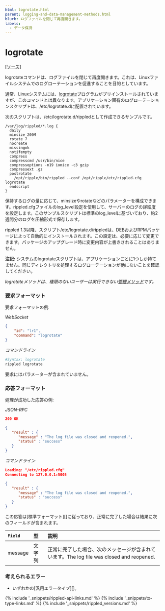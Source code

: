 ```yaml
---
html: logrotate.html
parent: logging-and-data-management-methods.html
blurb: ログファイルを閉じて再度開きます。
labels:
  - データ保持
---
```

# logrotate
[[ソース]](https://github.com/ripple/rippled/blob/743bd6c9175c472814448ea889413be79dfd1c07/src/ripple/rpc/handlers/LogRotate.cpp "Source")

<span class="code-snippet">logrotate</span>コマンドは、ログファイルを閉じて再度開きます。これは、Linuxファイルシステムでのログローテーションを促進することを目的としています。

通常、Linuxシステムには、[<span class="code-snippet">logrotate</span>](https://linux.die.net/man/8/logrotate)プログラムがプリインストールされていますが、このコマンドとは異なります。アプリケーション固有のログローテーションスクリプトは、<span class="code-snippet">/etc/logrotate.d</span>に配置されています。

次のスクリプトは、<span class="code-snippet">/etc/logrotate.d/rippled</span>として作成できるサンプルです。

```logrotate
/var/log/rippled/*.log {
  daily
  minsize 200M
  rotate 7
  nocreate
  missingok
  notifempty
  compress
  compresscmd /usr/bin/nice
  compressoptions -n19 ionice -c3 gzip
  compressext .gz
  postrotate
    /opt/ripple/bin/rippled --conf /opt/ripple/etc/rippled.cfg logrotate
  endscript
}
```

保持するログの量に応じて、<span class="code-snippet">minsize</span>や<span class="code-snippet">rotate</span>などのパラメーターを構成できます。<span class="code-snippet">rippled.cfg</span>ファイルの<span class="code-snippet">log_level</span>設定を使用して、サーバーのログの詳細度を設定します。このサンプルスクリプトは標準の<span class="code-snippet">log_level</span>に基づいており、約2週間分のログを圧縮形式で保存します。

<span class="code-snippet">rippled</span> 1.3以降、スクリプト<span class="code-snippet">/etc/logrotate.d/rippled</span>は、DEBおよびRPMパッケージによって自動的にインストールされます。この設定は、必要に応じて変更できます。パッケージのアップグレード時に変更内容が上書きされることはありません。

**注記:** システムのlogrotateスクリプトは、アプリケーションごとに1つしか持てません。同じディレクトリを処理するログローテーションが他にないことを確認してください。

_<span class="code-snippet">logrotate</span>メソッドは、権限のないユーザーは実行できない[管理メソッド](admin-api-methods.html)です。_

### 要求フォーマット
要求フォーマットの例:

<!-- MULTICODE_BLOCK_START -->

*WebSocket*

```json
{
    "id": "lr1",
    "command": "logrotate"
}
```

*コマンドライン*

```sh
#Syntax: logrotate
rippled logrotate
```

<!-- MULTICODE_BLOCK_END -->

要求にはパラメーターが含まれていません。

### 応答フォーマット

処理が成功した応答の例:

<!-- MULTICODE_BLOCK_START -->

*JSON-RPC*

```json
200 OK

{
   "result" : {
      "message" : "The log file was closed and reopened.",
      "status" : "success"
   }
}

```

*コマンドライン*

```json
Loading: "/etc/rippled.cfg"
Connecting to 127.0.0.1:5005

{
   "result" : {
      "message" : "The log file was closed and reopened.",
      "status" : "success"
   }
}

```

<!-- MULTICODE_BLOCK_END -->

この応答は[標準フォーマット][]に従っており、正常に完了した場合は結果に次のフィールドが含まれます。

| `Field`   | 型     | 説明                                                    |
|:----------|:-------|:--------------------------------------------------------|
| <span class="code-snippet">message</span> | 文字列 | 正常に完了した場合、次のメッセージが含まれています。<span class="code-snippet">The log file was closed and reopened.</span> |

### 考えられるエラー

* いずれかの[汎用エラータイプ][]。

<!--{# common link defs #}-->
{% include '_snippets/rippled-api-links.md' %}
{% include '_snippets/tx-type-links.md' %}
{% include '_snippets/rippled_versions.md' %}
